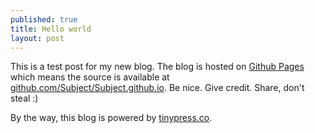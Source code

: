 ```yaml
---
published: true
title: Hello world
layout: post
---
```

This is a test post for my new blog. The blog is hosted on [Github Pages](http://pages.github.com/) which means the source is available at [github.com/Subject/Subject.github.io](http://github.com/Subject/Subject.github.io). Be nice. Give credit. Share, don't steal :)

By the way, this blog is powered by [tinypress.co](https://tinypress.co).
